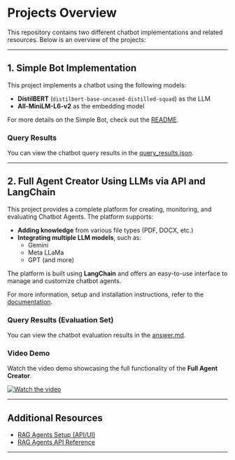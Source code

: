 # Projects Overview

This repository contains two different chatbot implementations and related resources. Below is an overview of the projects:

---

## 1. **Simple Bot Implementation**

This project implements a chatbot using the following models:
- **DistilBERT** (`distilbert-base-uncased-distilled-squad`) as the LLM
- **All-MiniLM-L6-v2** as the embedding model

For more details on the Simple Bot, check out the [README](simple_nlp/README.md).

### Query Results
You can view the chatbot query results in the [query_results.json](simple_nlp/query_results.json).

---

## 2. **Full Agent Creator Using LLMs via API and LangChain**

This project provides a complete platform for creating, monitoring, and evaluating Chatbot Agents. The platform supports:
- **Adding knowledge** from various file types (PDF, DOCX, etc.)
- **Integrating multiple LLM models**, such as:
  - Gemini
  - Meta LLaMa
  - GPT (and more)

The platform is built using **LangChain** and offers an easy-to-use interface to manage and customize chatbot agents.

For more information, setup and installation instructions, refer to the [documentation](docs/setup/README.md).

### Query Results (Evaluation Set)
You can view the chatbot evaluation results in the [answer.md](demo/answer.md).

### Video Demo
Watch the video demo showcasing the full functionality of the **Full Agent Creator**.
&nbsp; 

[![Watch the video](https://img.youtube.com/vi/RUjI15Z04qk/0.jpg)](https://youtu.be/RUjI15Z04qk)

---

## Additional Resources

- [RAG Agents Setup (API/UI)](docs/setup/README.md)
- [RAG Agents API Reference](docs/api/API-Documentation.md)

---

